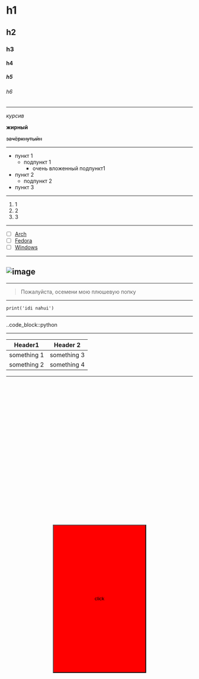# h1
## h2
### h3
#### h4
##### h5
###### h6
---

*курсив*

**жирный**

~~зачёркнутыйн~~

---

- пункт 1
  - подпункт 1
    - очень вложенный подпункт1
- пункт 2
  - подпункт 2
- пункт 3

---

1. 1
2. 2
3. 3

---
<!-- checkbox(?) and link  -->
- [ ] [Arch](arch.com)
- [ ] [Fedora](fedora.com)
- [ ] [Windows](pornhub.com)

---
<!-- only links D: -->
![image](/home/vld/Pictures/ai.png)
---
---

> Пожалуйста, осемени мою плюшевую попку
---

```
print('idi nahui')
```
---

..code_block::python

---

| Header1     | Header 2    |
|-------------|-------------|
| something 1 | something 3 |
| something 2 | something 4 |
---
<button style='display: flex; align-items: center; justify-content: center; width: 50%; margin-left: 50%; translate: -50%;
margin-top: 10vh; height: 10vh;
background-color: red;'>click</button>
---
